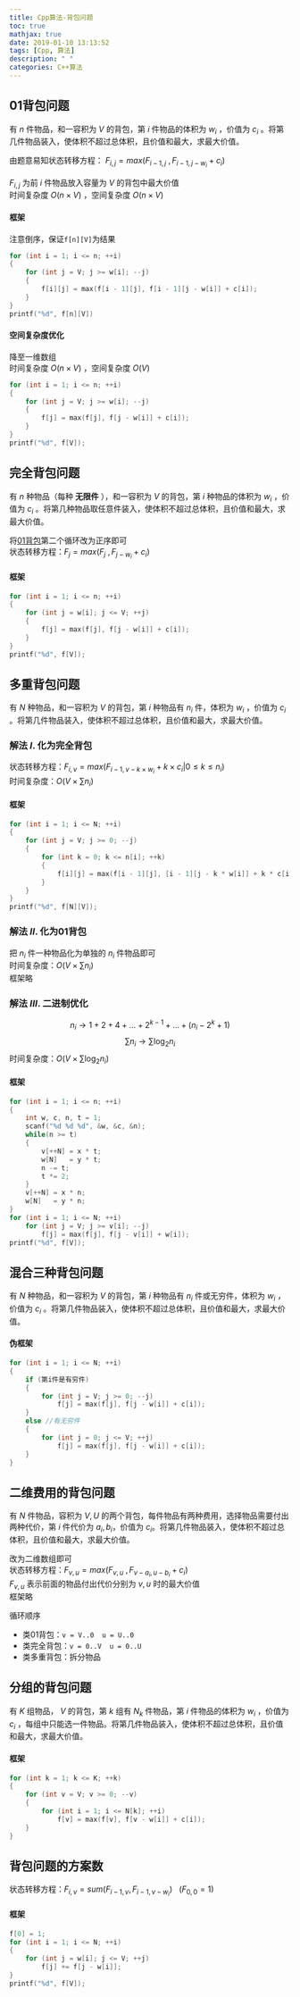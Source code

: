 ```yaml
---
title: Cpp算法-背包问题
toc: true
mathjax: true
date: 2019-01-10 13:13:52
tags: [Cpp, 算法]
description: " "
categories: C++算法 
---
```

## 01背包问题

有 $n$ 件物品，和一容积为 $V$ 的背包，第 $i$ 件物品的体积为 $w_i$ ，价值为 $c_i$ 。将第几件物品装入，使体积不超过总体积，且价值和最大，求最大价值。

由题意易知状态转移方程： $F_{i,j} = max(F_{i-1,j}\ , F_{i-1,j-w_i} + c_i)$

$F_{i, j}$ 为前 $i$ 件物品放入容量为 $V$ 的背包中最大价值<br/>
时间复杂度 $O(n\times V)$ ，空间复杂度 $O(n\times V)$
#### 框架
注意倒序，保证`f[n][V]`为结果
```cpp
for (int i = 1; i <= n; ++i)
{
    for (int j = V; j >= w[i]; --j)
    {
        f[i][j] = max(f[i - 1][j], f[i - 1][j - w[i]] + c[i]);
    }
}
printf("%d", f[n][V])
```

#### 空间复杂度优化
降至一维数组<br/>
时间复杂度 $O(n\times V)$ ，空间复杂度 $O(V)$
```cpp
for (int i = 1; i <= n; ++i)
{
    for (int j = V; j >= w[i]; --j)
    {
        f[j] = max(f[j], f[j - w[i]] + c[i]);
    }
}
printf("%d", f[V]);
```

## 完全背包问题

有 $n$ 种物品（每种 __无限件__ ），和一容积为 $V$ 的背包，第 $i$ 种物品的体积为 $w_i$ ，价值为 $c_i$ 。将第几种物品取任意件装入，使体积不超过总体积，且价值和最大，求最大价值。

将[01背包](../pack#01背包问题)第二个循环改为正序即可<br/>
状态转移方程：$F_j = max(F_j\ , F_{j-w_i}+c_i)$
#### 框架
```cpp
for (int i = 1; i <= n; ++i)
{
    for (int j = w[i]; j <= V; ++j)
    {
        f[j] = max(f[j], f[j - w[i]] + c[i]);
    }
}
printf("%d", f[V]);
```

## 多重背包问题
有 $N$ 种物品，和一容积为 $V$ 的背包，第 $i$ 种物品有 $n_i$ 件，体积为 $w_i$ ，价值为 $c_i$ 。将第几件物品装入，使体积不超过总体积，且价值和最大，求最大价值。

### 解法 $I.$ 化为完全背包
状态转移方程：$F_{i,v} = max(F_{i-1,v-k\times w_i} + k\times c_i | 0\leqslant k\leqslant n_i)$<br/>
时间复杂度：$O(V\times \sum{n_i})$
#### 框架
```cpp
for (int i = 1; i <= N; ++i)
{
    for (int j = V; j >= 0; --j)
    {
        for (int k = 0; k <= n[i]; ++k)
        {
            f[i][j] = max(f[i - 1][j], [i - 1][j - k * w[i]] + k * c[i])
        }
    }
}
printf("%d", f[N][V]);
```

### 解法 $II.$ 化为01背包
把 $n_i$ 件一种物品化为单独的 $n_i$ 件物品即可<br/>
时间复杂度：$O(V\times \sum{n_i})$<br/>
框架略

### 解法 $III.$ 二进制优化

$$
n_i\to 1+2+4+\dots +2^{k-1}+\dots +(n_i-2^k+1)
$$
$$
\sum{n_i}\to \sum{\log_2{n_i}}
$$
时间复杂度：$O(V\times \sum{\log_2{n_i}})$
#### 框架
```cpp
for (int i = 1; i <= n; ++i)
{
    int w, c, n, t = 1;
    scanf("%d %d %d", &w, &c, &n);
    while(n >= t)
    {
        v[++N] = x * t;
        w[N]   = y * t;
        n -= t;
        t *= 2;
    }
    v[++N] = x * n;
    w[N]   = y * n;
}
for (int i = 1; i <= N; ++i)
    for (int j = V; j >= v[i]; --j)
        f[j] = max(f[j], f[j - v[i]] + w[i]);
printf("%d", f[V]);
```

## 混合三种背包问题

有 $N$ 种物品，和一容积为 $V$ 的背包，第 $i$ 种物品有 $n_i$ 件或无穷件，体积为 $w_i$ ，价值为 $c_i$ 。将第几件物品装入，使体积不超过总体积，且价值和最大，求最大价值。

#### 伪框架
```cpp
for (int i = 1; i <= N; ++i)
{
    if (第i件是有穷件)
    {
        for (int j = V; j >= 0; --j)
            f[j] = max(f[j], f[j - w[i]] + c[i]);
    }
    else //有无穷件
    {
        for (int j = 0; j <= V; ++j)
            f[j] = max(f[j], f[j - w[i]] + c[i]);
    }
}
```

## 二维费用的背包问题

有 $N$ 件物品，容积为 $V,U$ 的两个背包，每件物品有两种费用，选择物品需要付出两种代价，第 $i$ 件代价为 $a_i,b_i$，价值为 $c_i$。将第几件物品装入，使体积不超过总体积，且价值和最大，求最大价值。

改为二维数组即可<br/>
状态转移方程：$F_{v,u} = max(F_{v,u}\ , F_{v-a_i,u-b_i} + c_i)$<br/>
$F_{v,u}$ 表示前面的物品付出代价分别为 $v,u$ 时的最大价值<br/>
框架略

循环顺序
- 类01背包：`v = V..0  u = U..0`<br/>
- 类完全背包：`v = 0..V  u = 0..U`<br/>
- 类多重背包：拆分物品

## 分组的背包问题

有 $K$ 组物品， $V$ 的背包，第 $k$ 组有 $N_k$ 件物品，第 $i$ 件物品的体积为 $w_i$ ，价值为 $c_i$ ，每组中只能选一件物品。将第几件物品装入，使体积不超过总体积，且价值和最大，求最大价值。

#### 框架
```cpp
for (int k = 1; k <= K; ++k)
{
    for (int v = V; v >= 0; --v)
    {
        for (int i = 1; i <= N[k]; ++i)
            f[v] = max(f[v], f[v - w[i]] + c[i]);
    }
}
```

## 背包问题的方案数
状态转移方程：$F_{i,v} = sum(F_{i-1,v}, F_{i-1,v-w_i})\ \ \ (F_{0,0} = 1)$
#### 框架
```cpp
f[0] = 1;
for (int i = 1; i <= N; ++i)
{
    for (int j = w[i]; j <= V; ++j)
        f[j] += f[j - w[i]];
}
printf("%d", f[V]);
```
